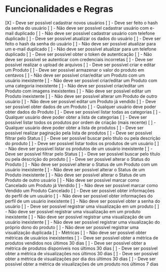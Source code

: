 # Funcionalidades e Regras

[X] - Deve ser possível cadastrar novos usuários
  [ ] - Deve ser feito o hash da senha do usuário
  [ ] - Não deve ser possível cadastrar usuário com e-mail duplicado
  [ ] - Não deve ser possível cadastrar usuário com telefone duplicado
[ ] - Deve ser possível atualizar os dados do usuário
  [ ] - Deve ser feito o hash da senha do usuário
  [ ] - Não deve ser possível atualizar para um e-mail duplicado
  [ ] - Não deve ser possível atualizar para um telefone duplicado
[ ] - Deve ser possível obter o token de autenticação
  [ ] - Não deve ser possível se autenticar com credenciais incorretas
[ ] - Deve ser possível realizar o upload de arquivos
[ ] - Deve ser possível criar e editar um Produto
  [ ] - Deve ser possível armazenar o valor do produto em centavos
  [ ] - Não deve ser possível criar/editar um Produto com um usuário inexistente
  [ ] - Não deve ser possível criar/editar um Produto com uma categoria inexistente
  [ ] - Não deve ser possível criar/editar um Produto com imagens inexistentes
  [ ] - Não deve ser possível editar um Produto inexistente
  [ ] - Não deve ser possível alterar um Produto de outro usuário
  [ ] - Não deve ser possível editar um Produto já vendido
[ ] - Deve ser possível obter dados de um Produto
  [ ] - Qualquer usuário deve poder obter dados do Produto
[ ] - Deve ser possível listar todas as categorias
  [ ] - Qualquer usuário deve poder obter a lista de categorias
[ ] - Deve ser possível listar todos os produtos por ordem de criação (mais recente)
  [ ] - Qualquer usuário deve poder obter a lista de produtos
  [ ] - Deve ser possível realizar paginação pela lista de produtos
  [ ] - Deve ser possível filtrar pelo Status
  [ ] - Deve ser possível buscar pelo título ou pela descrição do produto
[ ] - Deve ser possível listar todos os produtos de um usuário
  [ ] - Não deve ser possível listar os produtos de um usuário inexistente
  [ ] - Deve ser possível filtrar pelo Status
  [ ] - Deve ser possível buscar pelo título ou pela descrição do produto
[ ] - Deve ser possível alterar o Status do Produto
  [ ] - Não deve ser possível alterar o Status de um Produto com um usuário inexistente
  [ ] - Não deve ser possível alterar o Status de um Produto inexistente
  [ ] - Não deve ser possível alterar o Status de um Produto de outro usuário
  [ ] - Não deve ser possível marcar como Cancelado um Produto já Vendido
  [ ] - Não deve ser possível marcar como Vendido um Produto Cancelado
[ ] - Deve ser possível obter informações do perfil de um usuário
  [ ] - Não deve ser possível obter informações do perfil de um usuário inexistente
  [ ] - Não deve ser possível obter a senha do usuário
[ ] - Deve ser possível registrar uma visualização em um produto
  [ ] - Não deve ser possível registrar uma visualização em um produto inexistente
  [ ] - Não deve ser possível registrar uma visualização de um usuário inexistente
  [ ] - Não deve ser possível registrar uma visualização do próprio dono do produto
  [ ] - Não deve ser possível registrar uma visualização duplicada
[ ] - Métricas
  [ ] - Não deve ser possível obter métricas de usuários inexistentes
  [ ] - Deve ser possível obter a métrica de produtos vendidos nos últimos 30 dias
  [ ] - Deve ser possível obter a métrica de produtos disponíveis nos últimos 30 dias
  [ ] - Deve ser possível obter a métrica de visualizações nos últimos 30 dias
  [ ] - Deve ser possível obter a métrica de visualizações por dia dos últimos 30 dias
  [ ] - Deve ser possível obter a métrica de visualizações de um produto nos últimos 7 dias